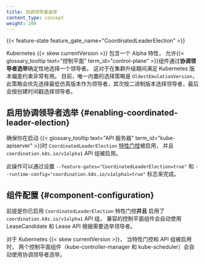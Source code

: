 ```yaml
---
title: 协调领导者选举
content_type: concept
weight: 200
---
```

<!--
reviewers:
- jpbetz
title: Coordinated Leader Election
content_type: concept
weight: 200
-->

<!-- overview -->

{{< feature-state feature_gate_name="CoordinatedLeaderElection" >}}

<!--
Kubernetes {{< skew currentVersion >}} includes an alpha feature that allows {{<
glossary_tooltip text="control plane" term_id="control-plane" >}} components to
deterministically select a leader via _coordinated leader election_.
This is useful to satisfy Kubernetes version skew constraints during cluster upgrades.
Currently, the only builtin selection strategy is `OldestEmulationVersion`,
preferring the leader with the lowest emulation version, followed by binary
version, followed by creation timestamp.
-->
Kubernetes {{< skew currentVersion >}} 包含一个 Alpha 特性，
允许{{< glossary_tooltip text="控制平面" term_id="control-plane" >}}组件通过**协调领导者选举**确定性地选择一个领导者。
这对于在集群升级期间满足 Kubernetes 版本偏差约束非常有用。
目前，唯一内置的选择策略是 `OldestEmulationVersion`，
此策略会优先选择最低仿真版本作为领导者，其次按二进制版本选择领导者，最后会按创建时间戳选择领导者。

<!--
## Enabling coordinated leader election

Ensure that `CoordinatedLeaderElection` [feature
gate](/docs/reference/command-line-tools-reference/feature-gates/) is enabled
when you start the {{< glossary_tooltip text="API Server"
term_id="kube-apiserver" >}}: and that the `coordination.k8s.io/v1alpha1` API group is
enabled.
-->
## 启用协调领导者选举   {#enabling-coordinated-leader-election}

确保你在启动 {{< glossary_tooltip text="API 服务器" term_id="kube-apiserver" >}}时
`CoordinatedLeaderElection` [特性门控](/zh-cn/docs/reference/command-line-tools-reference/feature-gates/)被启用，
并且 `coordination.k8s.io/v1alpha1` API 组被启用。

<!--
This can be done by setting flags `--feature-gates="CoordinatedLeaderElection=true"` and
`--runtime-config="coordination.k8s.io/v1alpha1=true"`.
-->
此操作可以通过设置 `--feature-gates="CoordinatedLeaderElection=true"`
和 `--runtime-config="coordination.k8s.io/v1alpha1=true"` 标志来完成。

<!--
## Component configuration

Provided that you have enabled the `CoordinatedLeaderElection` feature gate _and_  
have the `coordination.k8s.io/v1alpha1` API group enabled, compatible control plane  
components automatically use the LeaseCandidate and Lease APIs to elect a leader  
as needed.
-->
## 组件配置   {#component-configuration}

前提是你已启用 `CoordinatedLeaderElection` 特性门控**并且**
启用了 `coordination.k8s.io/v1alpha1` API 组，
兼容的控制平面组件会自动使用 LeaseCandidate 和 Lease API 根据需要选举领导者。

<!--
For Kubernetes {{< skew currentVersion >}}, two control plane components  
(kube-controller-manager and kube-scheduler) automatically use coordinated  
leader election when the feature gate and API group are enabled.
-->
对于 Kubernetes {{< skew currentVersion >}}，
当特性门控和 API 组被启用时，
两个控制平面组件（kube-controller-manager 和 kube-scheduler）会自动使用协调领导者选举。
